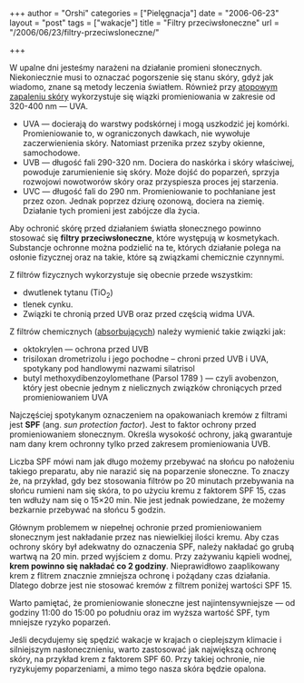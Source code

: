 +++
author = "Orshi"
categories = ["Pielęgnacja"]
date = "2006-06-23"
layout = "post"
tags = ["wakacje"]
title = "Filtry przeciwsłoneczne"
url = "/2006/06/23/filtry-przeciwsloneczne/"

+++

W upalne dni jesteśmy narażeni na działanie promieni słonecznych. Niekoniecznie musi to oznaczać pogorszenie się stanu skóry, gdyż jak wiadomo, znane są metody leczenia światłem. Również przy [atopowym zapaleniu skóry][1] wykorzystuje się wiązki promieniowania w zakresie od 320-400 nm — UVA.

  * UVA — docierają do warstwy podskórnej i mogą uszkodzić jej komórki. Promieniowanie to, w ograniczonych dawkach, nie wywołuje zaczerwienienia skóry. Natomiast przenika przez szyby okienne, samochodowe.
  * UVB — długość fali 290-320 nm. Dociera do naskórka i skóry właściwej, powoduje zarumienienie się skóry. Może dojść do poparzeń, sprzyja rozwojowi nowotworów skóry oraz przyspiesza proces jej starzenia.
  * UVC — długość fali do 290 nm. Promieniowanie to pochłaniane jest przez ozon. Jednak poprzez dziurę ozonową, dociera na ziemię. Działanie tych promieni jest zabójcze dla życia.

<!--more-->

Aby ochronić skórę przed działaniem światła słonecznego powinno stosować się **filtry przeciwsłoneczne**, które występują w kosmetykach. Substancje ochronne można podzielić na te, których działanie polega na osłonie fizycznej oraz na takie, które są związkami chemicznie czynnymi.

Z filtrów fizycznych wykorzystuje się obecnie przede wszystkim:

  * dwutlenek tytanu (TiO<sub>2</sub>)
  * tlenek cynku.
  * Związki te chronią przed UVB oraz przed częścią widma UVA.

Z filtrów chemicznych ([absorbujących][2]) należy wymienić takie związki jak:

  * oktokrylen — ochrona przed UVB
  * trisiloxan drometrizolu i jego pochodne &#8211; chroni przed UVB i UVA, spotykany pod handlowymi nazwami silatrisol
  * butyl methoxydibenzoylomethane (Parsol 1789 ) — czyli avobenzon, który jest obecnie jednym z nielicznych związków chroniących przed promieniowaniem UVA

Najczęściej spotykanym oznaczeniem na opakowaniach kremów z filtrami jest **SPF** (ang. _sun protection factor_). Jest to faktor ochrony przed promieniowaniem słonecznym. Określa wysokość ochrony, jaką gwarantuje nam dany krem ochronny tylko przed zakresem promieniowania UVB.

Liczba SPF mówi nam jak długo możemy przebywać na słońcu po nałożeniu takiego preparatu, aby nie narazić się na poparzenie słoneczne. To znaczy że, na przykład, gdy bez stosowania filtrów po 20 minutach przebywania na słońcu rumieni nam się skóra, to po użyciu kremu z faktorem SPF 15, czas ten wdłuży nam się o 15×20 min. Nie jest jednak powiedzane, że możemy bezkarnie przebywać na słońcu 5 godzin.

Głównym problemem w niepełnej ochronie przed promieniowaniem słonecznym jest nakładanie przez nas niewielkiej ilości kremu. Aby czas ochrony skóry był adekwatny do oznaczenia SPF, należy nakładać go grubą wartwą na 20 min. przed wyjściem z domu. Przy zażywaniu kąpieli wodnej, **krem powinno się nakładać co 2 godziny**. Nieprawidłowo zaaplikowany krem z flitrem znacznie zmniejsza ochronę i pożądany czas działania. Dlatego dobrze jest nie stosować kremów z filtrem poniżej wartości SPF 15.

Warto pamiętać, że promieniowanie słoneczne jest najintensywniejsze — od godziny 11:00 do 15:00 po południu oraz im wyższa wartość SPF, tym mniejsze ryzyko poparzeń.

Jeśli decydujemy się spędzić wakacje w krajach o cieplejszym klimacie i silniejszym nasłonecznieniu, warto zastosować jak największą ochronę skóry, na przykład krem z faktorem SPF 60. Przy takiej ochronie, nie ryzykujemy poparzeniami, a mimo tego nasza skóra będzie opalona.

 [1]: http://www.atopowe-zapalenie.pl/atopedia/Atopowe_zapalenie_sk%C3%B3ry
 [2]: http://pl.wikipedia.org/wiki/Absorpcja_%28fizyka%29